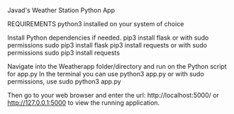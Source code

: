          
Javad's Weather Station Python App

REQUIREMENTS
python3 installed on your system of choice

Install Python dependencies if needed.
pip3 install flask or with sudo permissions sudo pip3 install flask
pip3 install requests or with sudo permissions sudo pip3 install requests

Navigate into the Weatherapp folder/directory and run on the Python script for app.py
In the terminal you can use python3 app.py or with sudo permissions, use sudo python3 app.py

Then go to your web browser and enter the url: http://localhost:5000/ or http://127.0.0.1:5000 to view the running application.
